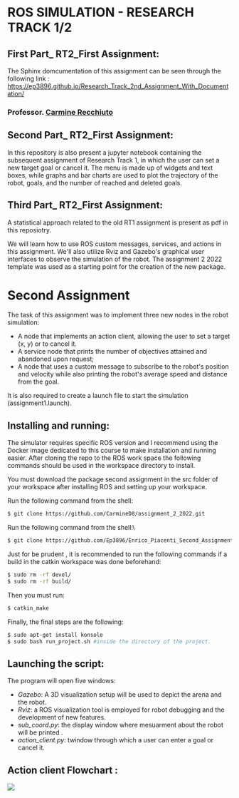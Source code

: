 ROS SIMULATION - RESEARCH TRACK 1/2
===================

## First Part_ RT2_First Assignment: 
The Sphinx domcumentation of this assignment can be seen through the following link : https://ep3896.github.io/Research_Track_2nd_Assignment_With_Documentation/
### Professor. [Carmine Recchiuto](https://github.com/CarmineD8)

## Second Part_ RT2_First Assignment:
In this repository is also present a jupyter notebook containing the subsequent assignment of Research Track 1, in which the user can set a new target goal or cancel it. The menu is made up of widgets and text boxes, while graphs and bar charts are used to plot the trajectory of the robot, goals, and the number of reached and deleted goals.

## Third Part_ RT2_First Assignment:
A statistical approach related to the old RT1 assignment is present as pdf in this reposiotry.

We will learn how to use ROS custom messages, services, and actions in this assignment. We'll also utilize Rviz and Gazebo's graphical user interfaces to observe the simulation of the robot. The assignment 2 2022 template was used as a starting point for the creation of the new package.

Second Assignment
===================
The task of this assignment was to implement three new nodes in the robot simulation:

* A node that implements an action client, allowing the user to set a target (x, y) or to cancel it.
* A service node that prints the number of objectives attained and abandoned upon request;
* A node that uses a custom message to subscribe to the robot's position and velocity while also printing the robot's average speed and distance from the goal.

It is also required to create a launch file to start the simulation (assignment1.launch).

Installing and running:
-----------------------

The simulator requires specific ROS version and I recommend using the Docker image dedicated to this course to make installation and running easier. After cloning the repo to the ROS work space the following commands should be used in the workspace directory to install.

You must download the package second assignment in the src folder of your workspace after installing ROS and setting up your workspace. 

Run the following command from the shell:
```bash
$ git clone https://github.com/CarmineD8/assignment_2_2022.git
```
Run the following command from the shell:\
```bash
$ git clone https://github.com/Ep3896/Enrico_Piacenti_Second_Assignment_RT-.git
```
Just for be prudent , it is recommended to run the following commands if a build in the catkin workspace was done beforehand:

```bash
$ sudo rm -rf devel/
$ sudo rm -rf build/
```

Then you must run:

```bash
$ catkin_make 
```

Finally, the final steps are the following:

```bash
$ sudo apt-get install konsole
$ sudo bash run_project.sh #inside the directory of the project.
```

Launching the script:
---------

The program will open five windows:

- *Gazebo*: A 3D visualization setup will be used to depict the arena and the robot.
- *Rviz*: a ROS visualization tool is employed for robot debugging and the development of new features.
- *sub_coord.py*: the display window where mesuarment about the robot will be printed .
- *action_client.py*: twindow through which a user can enter a goal or cancel it.



Action client Flowchart :
----------------------------
<img src="https://github.com/Ep3896/Second-assignment/blob/main/Enrico_Piacenti_Second_Assignment_RT/image/Flowchart_Second_Assignment.png" />



